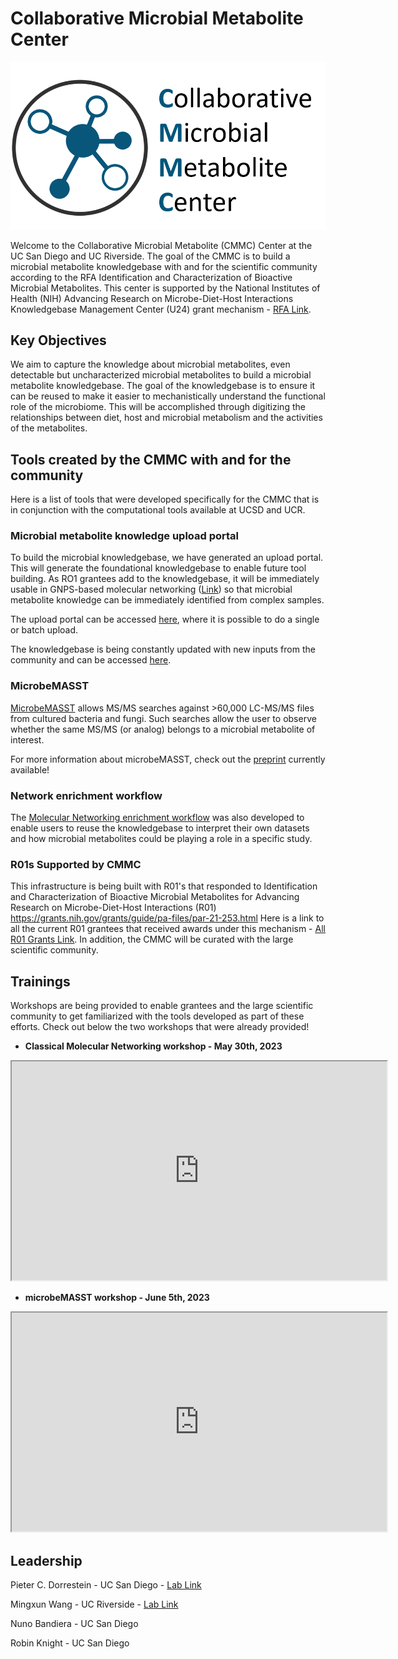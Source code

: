 # Collaborative Microbial Metabolite Center

![](img/logo.png)

Welcome to the Collaborative Microbial Metabolite (CMMC) Center at the UC San Diego and UC Riverside. The goal of the CMMC is to build a microbial metabolite knowledgebase with and for the scientific community according to the RFA Identification and Characterization of Bioactive Microbial Metabolites. This center is supported by the National Institutes of Health (NIH) Advancing Research on Microbe-Diet-Host Interactions Knowledgebase Management Center (U24) grant mechanism - [RFA Link](https://grants.nih.gov/grants/guide/rfa-files/rfa-dk-21-014.html). 

## Key Objectives
We aim to capture the knowledge about microbial metabolites, even detectable but uncharacterized microbial metabolites to build a microbial metabolite knowledgebase. The goal of the knowledgebase is to ensure it can be reused to make it easier to mechanistically understand the functional role of the microbiome. This will be accomplished through digitizing the relationships between diet, host and microbial metabolism and the activities of the metabolites. 

## Tools created by the CMMC with and for the community
Here is a list of tools that were developed specifically for the CMMC that is in conjunction with the computational tools available at UCSD and UCR. 

### Microbial metabolite knowledge upload portal
To build the microbial knowledgebase, we have generated an upload portal. This will generate the foundational knowledgebase to enable future tool building. As RO1 grantees add to the knowledgebase, it will be immediately usable in GNPS-based molecular networking ([Link](https://ccms-ucsd.github.io/GNPSDocumentation/)) so that microbial metabolite knowledge can be immediately identified from complex samples. 

The upload portal can be accessed [here]((https://gnps2.org/workflowinput?workflowname=cmmc_deposition_workflow)), where it is possible to do a single or batch upload.

The knowledgebase is being constantly updated with new inputs from the community and can be accessed [here]((https://cmmc-kb.gnps2.org/)).

<!-- !!!!MING TO DO create the firs generation link to simple interface for building the knowledgebase!!!!. -->

### MicrobeMASST

[MicrobeMASST](https://masst.gnps2.org/microbemasst/) allows MS/MS searches against >60,000 LC-MS/MS files from cultured bacteria and fungi. Such searches allow the user to observe whether the same MS/MS (or analog) belongs to a microbial metabolite of interest.

For more information about microbeMASST, check out the [preprint](https://doi.org/10.1101/2023.07.20.549584) currently available!

### Network enrichment workflow
The [Molecular Networking enrichment workflow](https://gnps2.org/workflowinput?workflowname=cmmc_gnps_network_enrichment_workflow) was also developed to enable users to reuse the knowledgebase to interpret their own datasets and how microbial metabolites could be playing a role in a specific study.


### R01s Supported by CMMC

This infrastructure is being built with R01's that responded to 
Identification and Characterization of Bioactive Microbial Metabolites for Advancing Research on Microbe-Diet-Host Interactions (R01) https://grants.nih.gov/grants/guide/pa-files/par-21-253.html Here is a link to all the current R01 grantees that received awards under this mechanism - [All R01 Grants Link](https://reporter.nih.gov/search/eJ5UvHBXWU6-ZQa83cfFnw/projects). In addition, the CMMC will be curated with the large scientific community.

## Trainings
Workshops are being provided to enable grantees and the large scientific community to get familiarized with the tools developed as part of these efforts. Check out below the two workshops that were already provided!

- **Classical Molecular Networking workshop - May 30th, 2023**
<iframe width="600" height="350" src="https://www.youtube.com/embed/wUrsqmAFEys"> </iframe>

- **microbeMASST workshop  - June 5th, 2023**
<iframe width="600" height="350" src="https://www.youtube.com/embed/aB15wHR9kbY"> </iframe>


## Leadership
Pieter C. Dorrestein - UC San Diego - [Lab Link](https://dorresteinlab.ucsd.edu/)

Mingxun Wang - UC Riverside - [Lab Link](https://www.cs.ucr.edu/~mingxunw/)

Nuno Bandiera - UC San Diego

Robin Knight - UC San Diego
